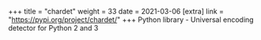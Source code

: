+++
title = "chardet"
weight = 33
date = 2021-03-06
[extra]
link = "https://pypi.org/project/chardet/"
+++
Python library - Universal encoding detector for Python 2 and 3

